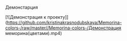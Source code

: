 Демонстарция

[![Демонстрация к проекту]](https://github.com/kristinakrasnodubskaya/Memorina-colors-/raw/master//Memorina-colors-/Демонстрация меморина(цветами).mp4)
